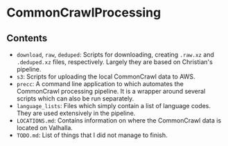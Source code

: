 # CommonCrawlProcessing

## Contents

- `download`, `raw`, `deduped`: Scripts for downloading, creating `.raw.xz` and `.deduped.xz` files, respectively. Largely they are based on Christian's pipeline.
- `s3`: Scripts for uploading the local CommonCrawl data to AWS.
- `precc`: A command line application to which automates the CommonCrawl processing pipeline. It is a wrapper around several scripts which can also be run separately.
- `language_lists`: Files which simply contain a list of language codes. They are used extensively in the pipeline.
- `LOCATIONS.md`: Contains information on where the CommonCrawl data is located on Valhalla.
- `TODO.md`: List of things that I did not manage to finish.
